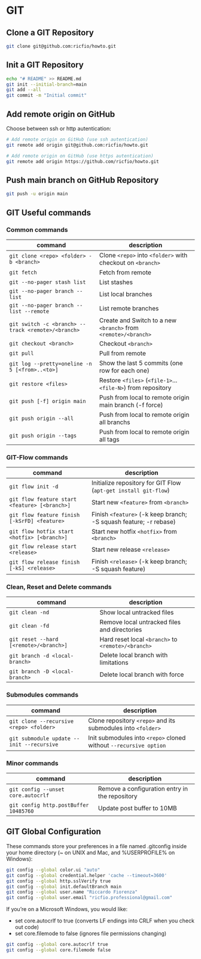 # GIT

## Clone a GIT Repository

```bash
git clone git@github.com:ricfio/howto.git
```

## Init a GIT Repository

```bash
echo "# README" >> README.md
git init --initial-branch=main
git add --all
git commit -m "Initial commit"
```

## Add remote origin on GitHub

Choose between ssh or http autentication:

```bash
# Add remote origin on GitHub (use ssh autentication)
git remote add origin git@github.com:ricfio/howto.git
```

```bash
# Add remote origin on GitHub (use https autentication)
git remote add origin https://github.com/ricfio/howto.git
```

## Push main branch on GitHub Repository

```bash
git push -u origin main
```

## GIT Useful commands

### Common commands

| command                                            | description                                                    |
|----------------------------------------------------|----------------------------------------------------------------|
| `git clone <repo> <folder> -b <branch>`            | Clone `<repo>` into `<folder>` with checkout on `<branch>`     |
| `git fetch`                                        | Fetch from remote                                              |
| `git --no-pager stash list`                        | List stashes                                                   |
| `git --no-pager branch --list`                     | List local branches                                            |
| `git --no-pager branch --list --remote`            | List remote branches                                           |
| `git switch -c <branch> --track <remote>/<branch>` | Create and Switch to a new `<branch>` from `<remote>/<branch>` |
| `git checkout <branch>`                            | Checkout `<branch>`                                            |
| `git pull`                                         | Pull from remote                                               |
| `git log --pretty=oneline -n 5 [<from>..<to>]`     | Show the last 5 commits (one row for each one)                 |
| `git restore <files>`                              | Restore `<files>` (`<file-1>`...`<file-N>`) from repository    |
| `git push [-f] origin main`                        | Push from local to remote origin main branch (-f force)        |
| `git push origin --all`                            | Push from local to remote origin all branchs                   |
| `git push origin --tags`                           | Push from local to remote origin all tags                      |

### GIT-Flow commands

| command                                       | description                                                         |
|-----------------------------------------------|---------------------------------------------------------------------|
| `git flow init -d`                            | Initialize repository for GIT Flow (`apt-get install git-flow`)     |
| `git flow feature start <feature> [<branch>]` | Start new `<feature>` from `<branch>`                               |
| `git flow feature finish [-kSrFD] <feature>`  | Finish `<feature>` (-k keep branch; -S squash feature; -r rebase)   |
| `git flow hotfix start <hotfix> [<branch>]`   | Start new hotfix `<hotfix>` from `<branch>`                         |
| `git flow release start <release>`            | Start new release `<release>`                                       |
| `git flow release finish [-kS] <release>`     | Finish `<release>` (-k keep branch; -S squash feature)              |

### Clean, Reset and Delete commands

| command                                       | description                                                         |
|-----------------------------------------------|---------------------------------------------------------------------|
| `git clean -nd`                               | Show local untracked files                                          |
| `git clean -fd`                               | Remove local untracked files and directories                        |
| `git reset --hard [<remote>/<branch>]`        | Hard reset local `<branch>` to `<remote>/<branch>`                  |
| `git branch -d <local-branch>`                | Delete local branch with limitations                                |
| `git branch -D <local-branch>`                | Delete local branch with force                                      |

### Submodules commands

| command                                       | description                                                         |
|-----------------------------------------------|---------------------------------------------------------------------|
| `git clone --recursive <repo> <folder>`       | Clone repository `<repo>` and its submodules into `<folder>`        |
| `git submodule update --init --recursive`     | Init submodules into `<repo>` cloned without `--recursive option`   |

### Minor commands

| command                                       | description                                                         |
|-----------------------------------------------|---------------------------------------------------------------------|
| `git config --unset core.autocrlf`            | Remove a configuration entry in the repository                      |
| `git config http.postBuffer 10485760`         | Update post buffer to 10MB                                          |

## GIT Global Configuration

These commands store your preferences in a file named .gitconfig inside your home directory (~ on UNIX and Mac, and %USERPROFILE% on Windows):  

```bash
git config --global color.ui "auto"
git config --global credential.helper 'cache --timeout=3600'
git config --global http.sslVerify true
git config --global init.defaultBranch main
git config --global user.name "Riccardo Fiorenza"
git config --global user.email "ricfio.professional@gmail.com"
```

If you’re on a Microsoft Windows, you would like:

- set core.autocrlf to true (converts LF endings into CRLF when you check out code)
- set core.filemode to false (ignores file permissions changing)

```bash
git config --global core.autocrlf true
git config --global core.filemode false
```
